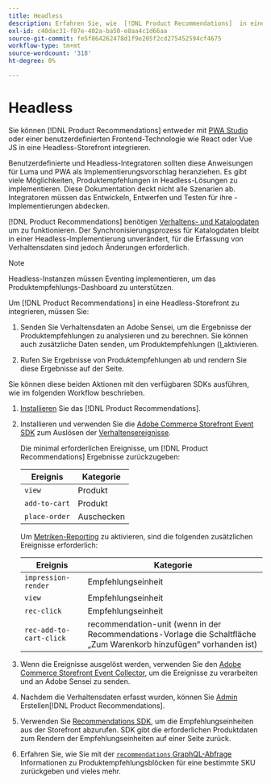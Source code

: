 ```yaml
---
title: Headless
description: Erfahren Sie, wie  [!DNL Product Recommendations]  in eine Headless-Storefront integriert werden können.
exl-id: c40dac31-f87e-402a-ba50-e8aa4c1d66aa
source-git-commit: fe5f864262478d1f9e205f2cd275452594cf4675
workflow-type: tm+mt
source-wordcount: '318'
ht-degree: 0%

---
```


# Headless

Sie können [!DNL Product Recommendations] entweder mit [PWA Studio](https://developer.adobe.com/commerce/pwa-studio/) oder einer benutzerdefinierten Frontend-Technologie wie React oder Vue JS in eine Headless-Storefront integrieren.

Benutzerdefinierte und Headless-Integratoren sollten diese Anweisungen für Luma und PWA als Implementierungsvorschlag heranziehen. Es gibt viele Möglichkeiten, Produktempfehlungen in Headless-Lösungen zu implementieren. Diese Dokumentation deckt nicht alle Szenarien ab. Integratoren müssen das Entwickeln, Entwerfen und Testen für ihre -Implementierungen abdecken.

[!DNL Product Recommendations] benötigen [Verhaltens- und Katalogdaten](https://experienceleague.adobe.com/docs/commerce/product-recommendations/developer/development-overview.html) um zu funktionieren. Der Synchronisierungsprozess für Katalogdaten bleibt in einer Headless-Implementierung unverändert, für die Erfassung von Verhaltensdaten sind jedoch Änderungen erforderlich.

>[!NOTE]
>
>Headless-Instanzen müssen Eventing implementieren, um das Produktempfehlungs-Dashboard zu unterstützen.

Um [!DNL Product Recommendations] in eine Headless-Storefront zu integrieren, müssen Sie:

1. Senden Sie Verhaltensdaten an Adobe Sensei, um die Ergebnisse der Produktempfehlungen zu analysieren und zu berechnen. Sie können auch zusätzliche Daten senden, um Produktempfehlungen ([) ](workspace.md) aktivieren.

1. Rufen Sie Ergebnisse von Produktempfehlungen ab und rendern Sie diese Ergebnisse auf der Seite.

Sie können diese beiden Aktionen mit den verfügbaren SDKs ausführen, wie im folgenden Workflow beschrieben.

1. [Installieren](install-configure.md) Sie das [!DNL Product Recommendations].

1. Installieren und verwenden Sie die [Adobe Commerce Storefront Event SDK](https://developer.adobe.com/commerce/services/shared-services/storefront-events/sdk/) zum Auslösen der [Verhaltensereignisse](https://experienceleague.adobe.com/docs/commerce/product-recommendations/developer/events.html).

   Die minimal erforderlichen Ereignisse, um [!DNL Product Recommendations] Ergebnisse zurückzugeben:

   | Ereignis | Kategorie |
   |--- | ---|
   | `view` | Produkt |
   | `add-to-cart` | Produkt |
   | `place-order` | Auschecken |

   Um [Metriken-Reporting](workspace.md) zu aktivieren, sind die folgenden zusätzlichen Ereignisse erforderlich:

   | Ereignis | Kategorie |
   |--- | ---|
   | `impression-render` | Empfehlungseinheit |
   | `view` | Empfehlungseinheit |
   | `rec-click` | Empfehlungseinheit |
   | `rec-add-to-cart-click` | recommendation-unit (wenn in der Recommendations-Vorlage die Schaltfläche „Zum Warenkorb hinzufügen“ vorhanden ist) |

1. Wenn die Ereignisse ausgelöst werden, verwenden Sie den [Adobe Commerce Storefront Event Collector](https://developer.adobe.com/commerce/services/shared-services/storefront-events/collector/), um die Ereignisse zu verarbeiten und an Adobe Sensei zu senden.

1. Nachdem die Verhaltensdaten erfasst wurden, können Sie [ Admin ](create.md)Erstellen[!DNL Product Recommendations].

1. Verwenden Sie [Recommendations SDK](https://developer.adobe.com/commerce/services/product-recommendations/), um die Empfehlungseinheiten aus der Storefront abzurufen. SDK gibt die erforderlichen Produktdaten zum Rendern der Empfehlungseinheiten auf einer Seite zurück.

1. Erfahren Sie, wie Sie mit der [`recommendations` GraphQL-Abfrage ](https://developer.adobe.com/commerce/webapi/graphql/schema/product-recommendations/queries/recommendations/) Informationen zu Produktempfehlungsblöcken für eine bestimmte SKU zurückgeben und vieles mehr.
